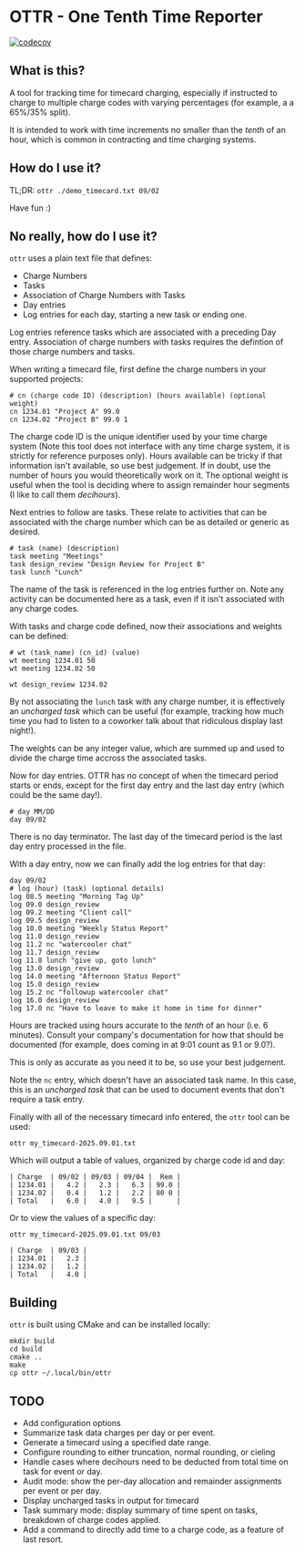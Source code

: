 # OTTR - One Tenth Time Reporter

[![codecov](https://codecov.io/gh/ruxven/ottr/branch/main/graph/badge.svg?token=M9PNOZXP6D)](https://codecov.io/gh/ruxven/ottr)

## What is this?

A tool for tracking time for timecard charging,
especially if instructed to charge to multiple charge codes with varying percentages (for example, a a 65%/35% split).

It is intended to work with time increments no smaller than the _tenth_ of an hour,
which is common in contracting and time charging systems.

## How do I use it?

TL;DR: `ottr ./demo_timecard.txt 09/02`

Have fun :)

## No really, how do I use it?

`ottr` uses a plain text file that defines:

* Charge Numbers
* Tasks
* Association of Charge Numbers with Tasks
* Day entries
* Log entries for each day, starting a new task or ending one.

Log entries reference tasks which are associated with a preceding Day entry.
Association of charge numbers with tasks requires the defintion of those charge numbers and tasks.

When writing a timecard file, first define the charge numbers in your supported projects:

```
# cn (charge code ID) (description) (hours available) (optional weight)
cn 1234.01 "Project A" 99.0
cn 1234.02 "Project B" 99.0 1
```

The charge code ID is the unique identifier used by your time charge system (Note this tool does not interface with any time charge system, it is strictly for reference purposes only).
Hours available can be tricky if that information isn't available, so use best judgement.
If in doubt, use the number of hours you would theoretically work on it.
The optional weight is useful when the tool is deciding where to assign remainder hour segments (I like to call them _decihours_).

Next entries to follow are tasks.
These relate to activities that can be associated with the charge number which can be as detailed or generic as desired.

```
# task (name) (description)
task meeting "Meetings"
task design_review "Design Review for Project B"
task lunch "Lunch"
```

The name of the task is referenced in the log entries further on.
Note any activity can be documented here as a task, even if it isn't associated with any charge codes.

With tasks and charge code defined, now their associations and weights can be defined:

```
# wt (task_name) (cn_id) (value)
wt meeting 1234.01 50
wt meeting 1234.02 50

wt design_review 1234.02 
```

By not associating the `lunch` task with any charge number, it is effectively an _uncharged task_ which can be useful
(for example, tracking how much time you had to listen to a coworker talk about that ridiculous display last night!).

The weights can be any integer value, which are summed up and used to divide the charge time accross the associated tasks.

Now for day entries. OTTR has no concept of when the timecard period starts or ends, except for the first day entry and the last day entry (which could be the same day!).

```
# day MM/DD
day 09/02
```

There is no day terminator. The last day of the timecard period is the last day entry processed in the file.

With a day entry, now we can finally add the log entries for that day:

```
day 09/02
# log (hour) (task) (optional details)
log 08.5 meeting "Morning Tag Up"
log 09.0 design_review
log 09.2 meeting "Client call"
log 09.5 design_review
log 10.0 meeting "Weekly Status Report"
log 11.0 design_review
log 11.2 nc "watercooler chat"
log 11.7 design_review
log 11.8 lunch "give up, goto lunch"
log 13.0 design_review
log 14.0 meeting "Afternoon Status Report"
log 15.0 design_review
log 15.2 nc "followup watercooler chat"
log 16.0 design_review
log 17.0 nc "Have to leave to make it home in time for dinner"
```

Hours are tracked using hours accurate to the _tenth_ of an hour (i.e. 6 minutes).
Consult your company's documentation for how that should be documented (for example, does coming in at 9:01 count as 9.1 or 9.0?).

This is only as accurate as you need it to be, so use your best judgement.

Note the `nc` entry, which doesn't have an associated task name.
In this case, this is an *uncharged task* that can be used to document events that don't require a task entry.

Finally with all of the necessary timecard info entered, the `ottr` tool can be used:

```
ottr my_timecard-2025.09.01.txt
```

Which will output a table of values, organized by charge code id and day:

```
| Charge  | 09/02 | 09/03 | 09/04 |  Rem |
| 1234.01 |   4.2 |   2.3 |   6.3 | 99.0 |
| 1234.02 |   0.4 |   1.2 |   2.2 | 80 0 |
| Total   |   6.0 |   4.0 |   9.5 |      |
```

Or to view the values of a specific day:

```
ottr my_timecard-2025.09.01.txt 09/03
```

```
| Charge  | 09/03 |
| 1234.01 |   2.3 |
| 1234.02 |   1.2 |
| Total   |   4.0 |
```

## Building

`ottr` is built using CMake and can be installed locally:

```
mkdir build
cd build
cmake ..
make
cp ottr ~/.local/bin/ottr
```

## TODO

- Add configuration options
- Summarize task data charges per day or per event.
- Generate a timecard using a specified date range.
- Configure rounding to either truncation, normal rounding, or cieling
- Handle cases where decihours need to be deducted from total time on task for event or day.
- Audit mode: show the per-day allocation and remainder assignments per event or per day.
- Display uncharged tasks in output for timecard
- Task summary mode: display summary of time spent on tasks, breakdown of charge codes applied.
- Add a command to directly add time to a charge code, as a feature of last resort.
